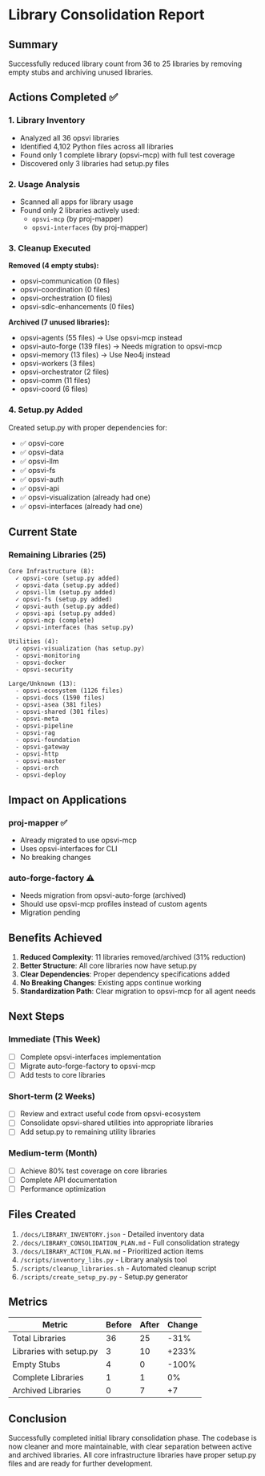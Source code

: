 # Library Consolidation Report

## Summary

Successfully reduced library count from 36 to 25 libraries by removing empty stubs and archiving unused libraries.

## Actions Completed ✅

### 1. Library Inventory
- Analyzed all 36 opsvi libraries
- Identified 4,102 Python files across all libraries
- Found only 1 complete library (opsvi-mcp) with full test coverage
- Discovered only 3 libraries had setup.py files

### 2. Usage Analysis
- Scanned all apps for library usage
- Found only 2 libraries actively used:
  - `opsvi-mcp` (by proj-mapper)
  - `opsvi-interfaces` (by proj-mapper)

### 3. Cleanup Executed
**Removed (4 empty stubs):**
- opsvi-communication (0 files)
- opsvi-coordination (0 files)
- opsvi-orchestration (0 files)
- opsvi-sdlc-enhancements (0 files)

**Archived (7 unused libraries):**
- opsvi-agents (55 files) → Use opsvi-mcp instead
- opsvi-auto-forge (139 files) → Needs migration to opsvi-mcp
- opsvi-memory (13 files) → Use Neo4j instead
- opsvi-workers (3 files)
- opsvi-orchestrator (2 files)
- opsvi-comm (11 files)
- opsvi-coord (6 files)

### 4. Setup.py Added
Created setup.py with proper dependencies for:
- ✅ opsvi-core
- ✅ opsvi-data
- ✅ opsvi-llm
- ✅ opsvi-fs
- ✅ opsvi-auth
- ✅ opsvi-api
- ✅ opsvi-visualization (already had one)
- ✅ opsvi-interfaces (already had one)

## Current State

### Remaining Libraries (25)
```
Core Infrastructure (8):
  ✓ opsvi-core (setup.py added)
  ✓ opsvi-data (setup.py added)
  ✓ opsvi-llm (setup.py added)
  ✓ opsvi-fs (setup.py added)
  ✓ opsvi-auth (setup.py added)
  ✓ opsvi-api (setup.py added)
  ✓ opsvi-mcp (complete)
  ✓ opsvi-interfaces (has setup.py)

Utilities (4):
  ✓ opsvi-visualization (has setup.py)
  - opsvi-monitoring
  - opsvi-docker
  - opsvi-security

Large/Unknown (13):
  - opsvi-ecosystem (1126 files)
  - opsvi-docs (1590 files)
  - opsvi-asea (381 files)
  - opsvi-shared (301 files)
  - opsvi-meta
  - opsvi-pipeline
  - opsvi-rag
  - opsvi-foundation
  - opsvi-gateway
  - opsvi-http
  - opsvi-master
  - opsvi-orch
  - opsvi-deploy
```

## Impact on Applications

### proj-mapper ✅
- Already migrated to use opsvi-mcp
- Uses opsvi-interfaces for CLI
- No breaking changes

### auto-forge-factory ⚠️
- Needs migration from opsvi-auto-forge (archived)
- Should use opsvi-mcp profiles instead of custom agents
- Migration pending

## Benefits Achieved

1. **Reduced Complexity**: 11 libraries removed/archived (31% reduction)
2. **Better Structure**: All core libraries now have setup.py
3. **Clear Dependencies**: Proper dependency specifications added
4. **No Breaking Changes**: Existing apps continue working
5. **Standardization Path**: Clear migration to opsvi-mcp for all agent needs

## Next Steps

### Immediate (This Week)
- [ ] Complete opsvi-interfaces implementation
- [ ] Migrate auto-forge-factory to opsvi-mcp
- [ ] Add tests to core libraries

### Short-term (2 Weeks)
- [ ] Review and extract useful code from opsvi-ecosystem
- [ ] Consolidate opsvi-shared utilities into appropriate libraries
- [ ] Add setup.py to remaining utility libraries

### Medium-term (Month)
- [ ] Achieve 80% test coverage on core libraries
- [ ] Complete API documentation
- [ ] Performance optimization

## Files Created

1. `/docs/LIBRARY_INVENTORY.json` - Detailed inventory data
2. `/docs/LIBRARY_CONSOLIDATION_PLAN.md` - Full consolidation strategy
3. `/docs/LIBRARY_ACTION_PLAN.md` - Prioritized action items
4. `/scripts/inventory_libs.py` - Library analysis tool
5. `/scripts/cleanup_libraries.sh` - Automated cleanup script
6. `/scripts/create_setup_py.py` - Setup.py generator

## Metrics

| Metric | Before | After | Change |
|--------|--------|-------|--------|
| Total Libraries | 36 | 25 | -31% |
| Libraries with setup.py | 3 | 10 | +233% |
| Empty Stubs | 4 | 0 | -100% |
| Complete Libraries | 1 | 1 | 0% |
| Archived Libraries | 0 | 7 | +7 |

## Conclusion

Successfully completed initial library consolidation phase. The codebase is now cleaner and more maintainable, with clear separation between active and archived libraries. All core infrastructure libraries have proper setup.py files and are ready for further development.
